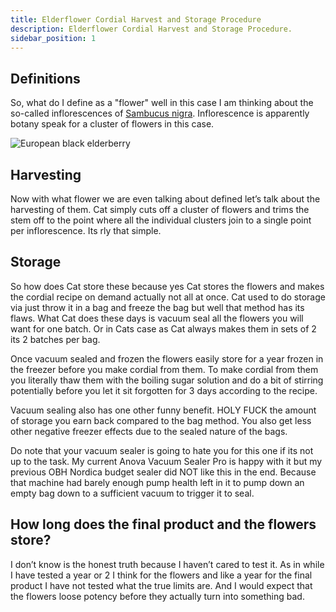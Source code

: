 ```yaml
---
title: Elderflower Cordial Harvest and Storage Procedure
description: Elderflower Cordial Harvest and Storage Procedure.
sidebar_position: 1
---
```


## Definitions

So, what do I define as a "flower" well in this case I am thinking about the so-called inflorescences of [Sambucus nigra](https://en.wikipedia.org/wiki/Sambucus_nigra). Inflorescence is apparently botany speak for a cluster of flowers in this case.

<!-- SPDX-SnippetBegin  
SPDX-License-Identifier: CC-BY-4.0
SPDX-SnippetCopyrightText: Robert Flogaus-Faust, CC BY 4.0 <https://creativecommons.org/licenses/by/4.0>, via Wikimedia Commons -->

![European black elderberry](https://upload.wikimedia.org/wikipedia/commons/a/af/Sambucus_nigra_RF.jpg)

<!-- SPDX-SnippetEnd -->

## Harvesting

Now with what flower we are even talking about defined let’s talk about the harvesting of them. Cat simply cuts off a cluster of flowers and trims the stem off to the point where all the individual clusters join to a single point per inflorescence. Its rly that simple.

## Storage

So how does Cat store these because yes Cat stores the flowers and makes the cordial recipe on demand actually not all at once. Cat used to do storage via just throw it in a bag and freeze the bag but well that method has its flaws. What Cat does these days is vacuum seal all the flowers you will want for one batch. Or in Cats case as Cat always makes them in sets of 2 its 2 batches per bag.

Once vacuum sealed and frozen the flowers easily store for a year frozen in the freezer before you make cordial from them. To make cordial from them you literally thaw them with the boiling sugar solution and do a bit of stirring potentially before you let it sit forgotten for 3 days according to the recipe.

Vacuum sealing also has one other funny benefit. HOLY FUCK the amount of storage you earn back compared to the bag method. You also get less other negative freezer effects due to the sealed nature of the bags.

Do note that your vacuum sealer is going to hate you for this one if its not up to the task. My current Anova Vacuum Sealer Pro is happy with it but my previous OBH Nordica budget sealer did NOT like this in the end. Because that machine had barely enough pump health left in it to pump down an empty bag down to a sufficient vacuum to trigger it to seal.

## How long does the final product and the flowers store?

I don’t know is the honest truth because I haven’t cared to test it. As in while I have tested a year or 2 I think for the flowers and like a year for the final product I have not tested what the true limits are. And I would expect that the flowers loose potency before they actually turn into something bad.

